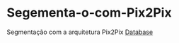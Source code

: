 # Segementa-o-com-Pix2Pix
Segmentação com a arquitetura Pix2Pix
[Database](https://www.kaggle.com/mateuszbuda/lgg-mri-segmentation)
